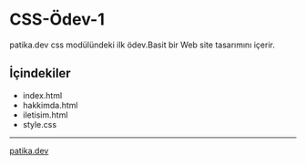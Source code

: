# CSS-Ödev-1
patika.dev css modülündeki ilk ödev.Basit bir Web site tasarımını içerir.

## İçindekiler
- index.html
- hakkimda.html
- iletisim.html
- style.css
-------------------

[patika.dev](https://app.patika.dev/courses/css/odev1)